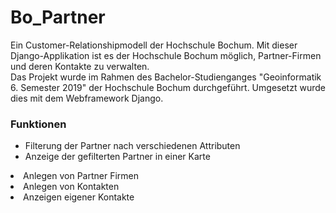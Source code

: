 # Bo_Partner

Ein Customer-Relationshipmodell der Hochschule Bochum. Mit dieser Django-Applikation ist es der Hochschule Bochum möglich, Partner-Firmen und deren Kontakte zu verwalten. 
<br>
Das Projekt wurde im Rahmen des Bachelor-Studienganges "Geoinformatik 6. Semester 2019" der Hochschule Bochum durchgeführt. Umgesetzt wurde dies mit dem Webframework Django.
<br>
### Funktionen
<ul>
  <li>Filterung der Partner nach verschiedenen Attributen</li>
  <li>Anzeige der gefilterten Partner in einer Karte</li>
</ul
### Funktionen - Login erforderlich
<ul>
  <li>Anlegen von Partner Firmen</li>
  <li>Anlegen von Kontakten</li>
  <li>Anzeigen eigener Kontakte</li>
  
